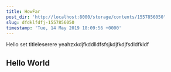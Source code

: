 ```yaml
---
title: HowFar
post_dir: 'http://localhost:8000/storage/contents/1557856050'
slug: dfdklfdfj-1557856050
timestamp: 'Tue, 14 May 2019 18:09:56 +0000'
---
```

Hello set titleleserere yeahzxkdjfkddlldfsfsjkdjfkdjfsdldfkldf

## Hello World